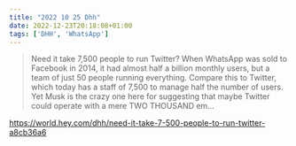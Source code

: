 ```yaml
---
title: "2022 10 25 Dhh"
date: 2022-12-23T20:18:08+01:00
tags: ['DHH', 'WhatsApp']
---
```


> Need it take 7,500 people to run Twitter?
> When WhatsApp was sold to Facebook in 2014, it had almost half a billion monthly users, but a team of just 50 people running everything. Compare this to Twitter, which today has a staff of 7,500 to manage half the number of users. Yet Musk is the crazy one here for suggesting that maybe Twitter could operate with a mere TWO THOUSAND em...

https://world.hey.com/dhh/need-it-take-7-500-people-to-run-twitter-a8cb36a6
